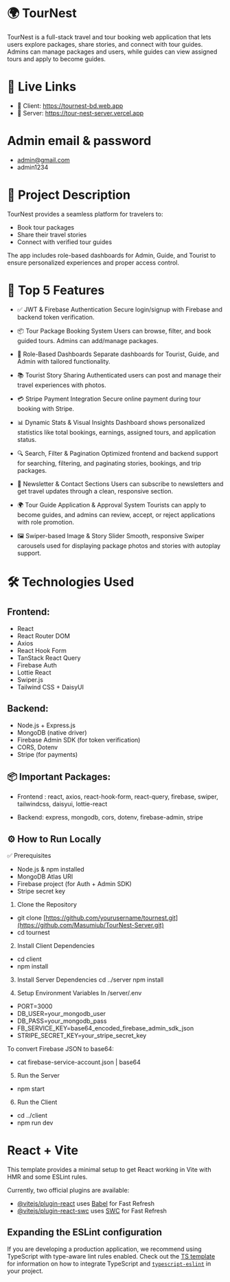 # 🌍 TourNest

TourNest is a full-stack travel and tour booking web application that lets users explore packages, share stories, and connect with tour guides. Admins can manage packages and users, while guides can view assigned tours and apply to become guides.


# 🚀 Live Links

- 🔗 Client: https://tournest-bd.web.app
- 🔗 Server: https://tour-nest-server.vercel.app

# Admin email & password
- admin@gmail.com
- admin1234


# 📝 Project Description
TourNest provides a seamless platform for travelers to:

- Book tour packages
- Share their travel stories
- Connect with verified tour guides

The app includes role-based dashboards for Admin, Guide, and Tourist to ensure personalized experiences and proper access control.


# 🌟 Top 5 Features
- ✅ JWT & Firebase Authentication
Secure login/signup with Firebase and backend token verification.

- 📦 Tour Package Booking System
Users can browse, filter, and book guided tours. Admins can add/manage packages.

- 👥 Role-Based Dashboards
Separate dashboards for Tourist, Guide, and Admin with tailored functionality.

- 📚 Tourist Story Sharing
Authenticated users can post and manage their travel experiences with photos.

- 💳 Stripe Payment Integration
Secure online payment during tour booking with Stripe.

- 📊 Dynamic Stats & Visual Insights
Dashboard shows personalized statistics like total bookings, earnings, assigned tours, and application status.

- 🔍 Search, Filter & Pagination
Optimized frontend and backend support for searching, filtering, and paginating stories, bookings, and trip packages.

- 📧 Newsletter & Contact Sections
Users can subscribe to newsletters and get travel updates through a clean, responsive section.

- 🌍 Tour Guide Application & Approval System
Tourists can apply to become guides, and admins can review, accept, or reject applications with role promotion.

- 🖼️ Swiper-based Image & Story Slider
Smooth, responsive Swiper carousels used for displaying package photos and stories with autoplay support.


# 🛠️ Technologies Used
## Frontend:
- React
- React Router DOM
- Axios
- React Hook Form
- TanStack React Query
- Firebase Auth
- Lottie React
- Swiper.js
- Tailwind CSS + DaisyUI


## Backend:
- Node.js + Express.js
- MongoDB (native driver)
- Firebase Admin SDK (for token verification)
- CORS, Dotenv
- Stripe (for payments)


## 📦 Important Packages:
- Frontend : react, axios, react-hook-form, react-query, firebase, swiper, tailwindcss, daisyui, lottie-react

- Backend: express, mongodb, cors, dotenv, firebase-admin, stripe


## ⚙️ How to Run Locally
✅ Prerequisites
- Node.js & npm installed
- MongoDB Atlas URI
- Firebase project (for Auth + Admin SDK)
- Stripe secret key

1. Clone the Repository
- git clone [https://github.com/yourusername/tournest.git](https://github.com/Masumiub/TourNest-Server.git)
- cd tournest

2. Install Client Dependencies
- cd client
- npm install

3. Install Server Dependencies
cd ../server
npm install

4. Setup Environment Variables
In /server/.env
- PORT=3000
- DB_USER=your_mongodb_user
- DB_PASS=your_mongodb_pass
- FB_SERVICE_KEY=base64_encoded_firebase_admin_sdk_json
- STRIPE_SECRET_KEY=your_stripe_secret_key


To convert Firebase JSON to base64:
- cat firebase-service-account.json | base64


5. Run the Server
- npm start

6. Run the Client
- cd ../client
- npm run dev


# React + Vite

This template provides a minimal setup to get React working in Vite with HMR and some ESLint rules.

Currently, two official plugins are available:

- [@vitejs/plugin-react](https://github.com/vitejs/vite-plugin-react/blob/main/packages/plugin-react) uses [Babel](https://babeljs.io/) for Fast Refresh
- [@vitejs/plugin-react-swc](https://github.com/vitejs/vite-plugin-react/blob/main/packages/plugin-react-swc) uses [SWC](https://swc.rs/) for Fast Refresh

## Expanding the ESLint configuration

If you are developing a production application, we recommend using TypeScript with type-aware lint rules enabled. Check out the [TS template](https://github.com/vitejs/vite/tree/main/packages/create-vite/template-react-ts) for information on how to integrate TypeScript and [`typescript-eslint`](https://typescript-eslint.io) in your project.
